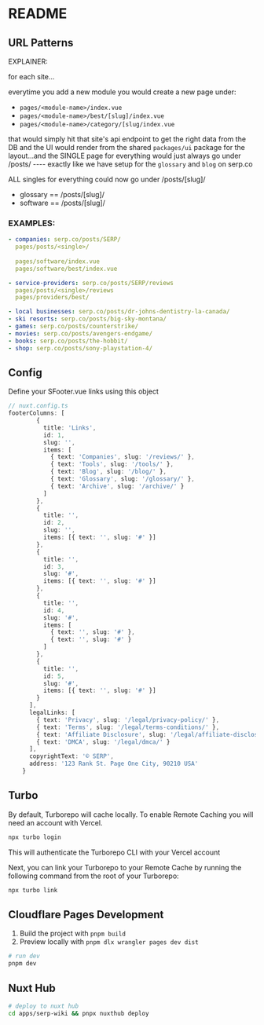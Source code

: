 # README

## URL Patterns

EXPLAINER:

for each site...

everytime you add a new module you would create a new page under:

- `pages/<module-name>/index.vue`
- `pages/<module-name>/best/[slug]/index.vue`
- `pages/<module-name>/category/[slug/index.vue`

that would simply hit that site's api endpoint to get the right data from the DB and the UI would render from the shared `packages/ui` package for the layout...and the SINGLE page for everything would just always go under /posts/ ---- exactly like we have setup for the `glossary` and `blog` on serp.co

ALL singles for everything could now go under /posts/[slug]/

- glossary == /posts/[slug]/
- software == /posts/[slug]/

### EXAMPLES:

```yaml
- companies: serp.co/posts/SERP/
  pages/posts/<single>/
  
  pages/software/index.vue
  pages/software/best/index.vue

- service-providers: serp.co/posts/SERP/reviews
  pages/posts/<single>/reviews
  pages/providers/best/

- local businesses: serp.co/posts/dr-johns-dentistry-la-canada/
- ski resorts: serp.co/posts/big-sky-montana/
- games: serp.co/posts/counterstrike/
- movies: serp.co/posts/avengers-endgame/
- books: serp.co/posts/the-hobbit/
- shop: serp.co/posts/sony-playstation-4/
```

## Config

Define your SFooter.vue links using this object

```ts
// nuxt.config.ts
footerColumns: [
        {
          title: 'Links',
          id: 1,
          slug: '',
          items: [
            { text: 'Companies', slug: '/reviews/' },
            { text: 'Tools', slug: '/tools/' },
            { text: 'Blog', slug: '/blog/' },
            { text: 'Glossary', slug: '/glossary/' },
            { text: 'Archive', slug: '/archive/' }
          ]
        },
        {
          title: '',
          id: 2,
          slug: '',
          items: [{ text: '', slug: '#' }]
        },
        {
          title: '',
          id: 3,
          slug: '#',
          items: [{ text: '', slug: '#' }]
        },
        {
          title: '',
          id: 4,
          slug: '#',
          items: [
            { text: '', slug: '#' },
            { text: '', slug: '#' }
          ]
        },
        {
          title: '',
          id: 5,
          slug: '#',
          items: [{ text: '', slug: '#' }]
        }
      ],
      legalLinks: [
        { text: 'Privacy', slug: '/legal/privacy-policy/' },
        { text: 'Terms', slug: '/legal/terms-conditions/' },
        { text: 'Affiliate Disclosure', slug: '/legal/affiliate-disclosure/' },
        { text: 'DMCA', slug: '/legal/dmca/' }
      ],
      copyrightText: '© SERP',
      address: '123 Rank St. Page One City, 90210 USA'
    }
```

## Turbo

By default, Turborepo will cache locally. To enable Remote Caching you will need an account with Vercel.

```sh
npx turbo login
```

This will authenticate the Turborepo CLI with your Vercel account

Next, you can link your Turborepo to your Remote Cache by running the following command from the root of your Turborepo:

```sh
npx turbo link
```

## Cloudflare Pages Development

1. Build the project with `pnpm build`
2. Preview locally with `pnpm dlx wrangler pages dev dist`

```sh
# run dev
pnpm dev
```

## Nuxt Hub

```bash
# deploy to nuxt hub
cd apps/serp-wiki && pnpx nuxthub deploy
```
